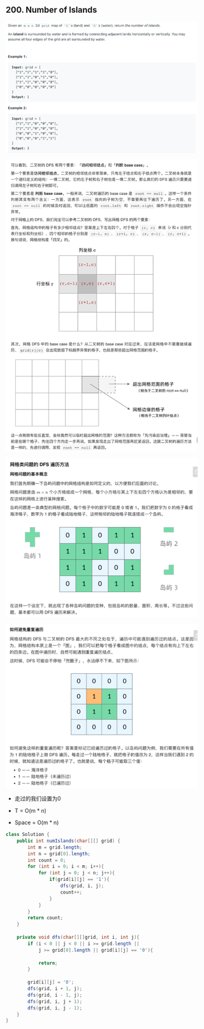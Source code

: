 ## 200. Number of Islands

![](img/2021-01-29-14-21-47.png)

![](img/2021-07-13-19-14-14.png)

![](img/2021-01-29-14-21-16.png)

![](img/2021-01-29-14-44-37.png)

- 走过的我们设置为0

- T = O(m * n)
- Space = O(m * n)

```java
class Solution {
    public int numIslands(char[][] grid) {
        int m = grid.length;
        int n = grid[0].length;
        int count = 0;
        for (int i = 0; i < m; i++){
            for (int j = 0; j < n; j++){
                if(grid[i][j] == '1'){
                    dfs(grid, i, j);
                    count++;
                }
            }
        }
        return count;
    }
    
    private void dfs(char[][]grid, int i, int j){
        if (i < 0 || j < 0 || i >= grid.length || 
            j >= grid[0].length || grid[i][j] == '0'){
            
            return;
        }
        
        grid[i][j] = '0';
        dfs(grid, i + 1, j);
        dfs(grid, i - 1, j);
        dfs(grid, i, j + 1);
        dfs(grid, i, j - 1);
    }
}
```





























